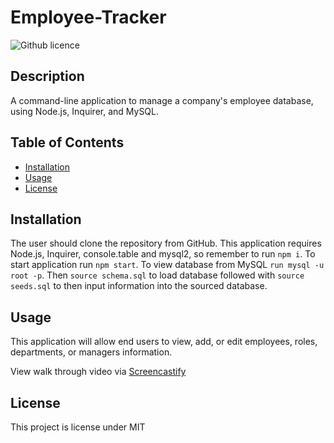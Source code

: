 # Employee-Tracker
![Github licence](http://img.shields.io/badge/license-MIT-blue.svg)

## Description 
A command-line application to manage a company's employee database, using Node.js, Inquirer, and MySQL.

## Table of Contents
* [Installation](#installation)
* [Usage](#usage)
* [License](#license)

## Installation 
The user should clone the repository from GitHub. This application requires Node.js, Inquirer, console.table and mysql2, so remember to run `npm i`. To start application run `npm start`. To view database from MySQL `run mysql -u root -p`. Then `source schema.sql` to load database followed with `source seeds.sql` to then input information into the sourced database.

## Usage 
This application will allow end users to view, add, or edit employees, roles, departments, or managers information. 

View walk through video via [Screencastify](https://drive.google.com/file/d/1Z3nVoJESeux9pkHAx7DptKH7-Mk4cD67/view)

## License 
This project is license under MIT



